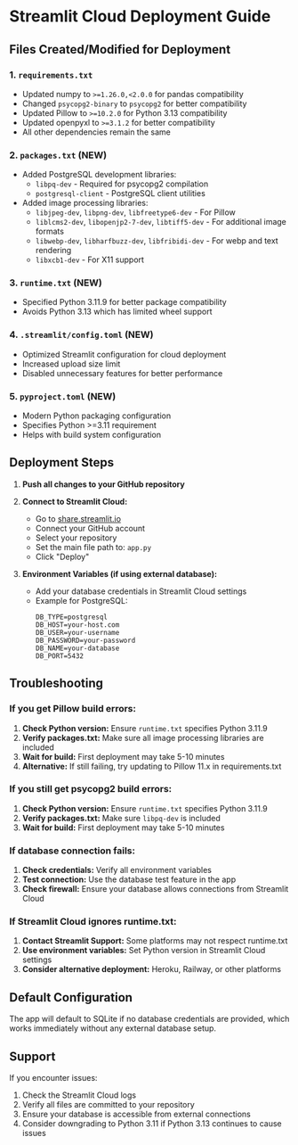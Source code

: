 # Streamlit Cloud Deployment Guide

## Files Created/Modified for Deployment

### 1. `requirements.txt`
- Updated numpy to `>=1.26.0,<2.0.0` for pandas compatibility
- Changed `psycopg2-binary` to `psycopg2` for better compatibility
- Updated Pillow to `>=10.2.0` for Python 3.13 compatibility
- Updated openpyxl to `>=3.1.2` for better compatibility
- All other dependencies remain the same

### 2. `packages.txt` (NEW)
- Added PostgreSQL development libraries:
  - `libpq-dev` - Required for psycopg2 compilation
  - `postgresql-client` - PostgreSQL client utilities
- Added image processing libraries:
  - `libjpeg-dev`, `libpng-dev`, `libfreetype6-dev` - For Pillow
  - `liblcms2-dev`, `libopenjp2-7-dev`, `libtiff5-dev` - For additional image formats
  - `libwebp-dev`, `libharfbuzz-dev`, `libfribidi-dev` - For webp and text rendering
  - `libxcb1-dev` - For X11 support

### 3. `runtime.txt` (NEW)
- Specified Python 3.11.9 for better package compatibility
- Avoids Python 3.13 which has limited wheel support

### 4. `.streamlit/config.toml` (NEW)
- Optimized Streamlit configuration for cloud deployment
- Increased upload size limit
- Disabled unnecessary features for better performance

### 5. `pyproject.toml` (NEW)
- Modern Python packaging configuration
- Specifies Python >=3.11 requirement
- Helps with build system configuration

## Deployment Steps

1. **Push all changes to your GitHub repository**
2. **Connect to Streamlit Cloud:**
   - Go to [share.streamlit.io](https://share.streamlit.io)
   - Connect your GitHub account
   - Select your repository
   - Set the main file path to: `app.py`
   - Click "Deploy"

3. **Environment Variables (if using external database):**
   - Add your database credentials in Streamlit Cloud settings
   - Example for PostgreSQL:
     ```
     DB_TYPE=postgresql
     DB_HOST=your-host.com
     DB_USER=your-username
     DB_PASSWORD=your-password
     DB_NAME=your-database
     DB_PORT=5432
     ```

## Troubleshooting

### If you get Pillow build errors:
1. **Check Python version:** Ensure `runtime.txt` specifies Python 3.11.9
2. **Verify packages.txt:** Make sure all image processing libraries are included
3. **Wait for build:** First deployment may take 5-10 minutes
4. **Alternative:** If still failing, try updating to Pillow 11.x in requirements.txt

### If you still get psycopg2 build errors:
1. **Check Python version:** Ensure `runtime.txt` specifies Python 3.11.9
2. **Verify packages.txt:** Make sure `libpq-dev` is included
3. **Wait for build:** First deployment may take 5-10 minutes

### If database connection fails:
1. **Check credentials:** Verify all environment variables
2. **Test connection:** Use the database test feature in the app
3. **Check firewall:** Ensure your database allows connections from Streamlit Cloud

### If Streamlit Cloud ignores runtime.txt:
1. **Contact Streamlit Support:** Some platforms may not respect runtime.txt
2. **Use environment variables:** Set Python version in Streamlit Cloud settings
3. **Consider alternative deployment:** Heroku, Railway, or other platforms

## Default Configuration

The app will default to SQLite if no database credentials are provided, which works immediately without any external database setup.

## Support

If you encounter issues:
1. Check the Streamlit Cloud logs
2. Verify all files are committed to your repository
3. Ensure your database is accessible from external connections
4. Consider downgrading to Python 3.11 if Python 3.13 continues to cause issues 